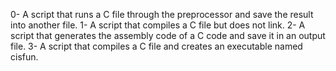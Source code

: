 0- A script that runs a C file through the preprocessor and save the result into another file.
1- A script that compiles a C file but does not link.
2- A script that generates the assembly code of a C code and save it in an output file.
3- A script that compiles a C file and creates an executable named cisfun.

